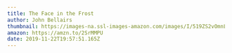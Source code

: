 ```yaml
---
title: The Face in the Frost
author: John Bellairs
thumbnail: https://images-na.ssl-images-amazon.com/images/I/519ZS2vOmnL._SX326_BO1,204,203,200_.jpg
amazon: https://amzn.to/2SrMMPU
date: 2019-11-22T19:57:51.165Z
---
```

